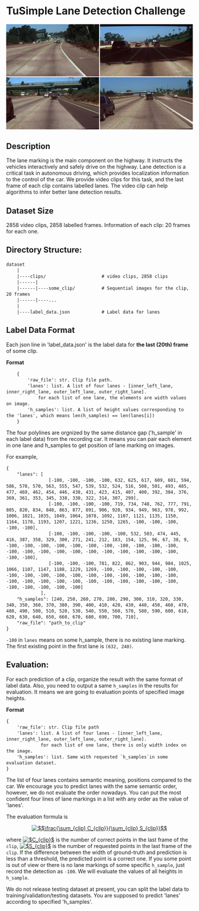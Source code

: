 # TuSimple Lane Detection Challenge

![](assets/examples/lane_example.jpg)

## Description
The lane marking is the main component on the highway. It instructs the vehicles interactively and safely drive on the highway. Lane detection is a critical task in autonomous driving, which provides localization information to the control of the car. We provide video clips for this task, and the last frame of each clip contains labelled lanes. The video clip can help algorithms to infer better lane detection results.

## Dataset Size
2858 video clips, 2858 labelled frames.
Information of each clip: 20 frames for each one.

## Directory Structure:
   	dataset
   		|
   		|----clips/ 					# video clips, 2858 clips
   		|------|
   		|------|----some_clip/			# Sequential images for the clip, 20 frames
   		|------|----...
   		|
   		|----label_data.json			# Label data for lanes

## Label Data Format
Each json line in 'label_data.json' is the label data for __the last (20th) frame__ of some clip.

__Format__

```
    {
     	'raw_file': str. Clip file path.
     	'lanes': list. A list of four lanes - [inner_left_lane, inner_right_lane, outer_left_lane, outer_right_lane].
	     	for each list of one lane, the elements are width values on image.
     	'h_samples': list. A list of height values corresponding to the 'lanes', which means len(h_samples) == len(lanes[i])
    }
```
The four polylines are orgnized by the same distance gap ('h_sample' in each label data) from the recording car. It means you can pair each element in one lane and h_samples to get position of lane marking on images.

For example,
```
{
	"lanes": [
				[-100, -100, -100, -100, 632, 625, 617, 609, 601, 594, 586, 578, 570, 563, 555, 547, 539, 532, 524, 516, 508, 501, 493, 485, 477, 469, 462, 454, 446, 438, 431, 423, 415, 407, 400, 392, 384, 376, 369, 361, 353, 345, 338, 330, 322, 314, 307, 299],
				[-100, -100, -100, -100, 719, 734, 748, 762, 777, 791, 805, 820, 834, 848, 863, 877, 891, 906, 920, 934, 949, 963, 978, 992, 1006, 1021, 1035, 1049, 1064, 1078, 1092, 1107, 1121, 1135, 1150, 1164, 1178, 1193, 1207, 1221, 1236, 1250, 1265, -100, -100, -100, -100, -100],
				[-100, -100, -100, -100, -100, 532, 503, 474, 445, 416, 387, 358, 329, 300, 271, 241, 212, 183, 154, 125, 96, 67, 38, 9, -100, -100, -100, -100, -100, -100, -100, -100, -100, -100, -100, -100, -100, -100, -100, -100, -100, -100, -100, -100, -100, -100, -100, -100],
				[-100, -100, -100, 781, 822, 862, 903, 944, 984, 1025, 1066, 1107, 1147, 1188, 1229, 1269, -100, -100, -100, -100, -100, -100, -100, -100, -100, -100, -100, -100, -100, -100, -100, -100, -100, -100, -100, -100, -100, -100, -100, -100, -100, -100, -100, -100, -100, -100, -100, -100]
			 ],
	"h_samples": [240, 250, 260, 270, 280, 290, 300, 310, 320, 330, 340, 350, 360, 370, 380, 390, 400, 410, 420, 430, 440, 450, 460, 470, 480, 490, 500, 510, 520, 530, 540, 550, 560, 570, 580, 590, 600, 610, 620, 630, 640, 650, 660, 670, 680, 690, 700, 710],
	"raw_file": "path_to_clip"
}
```
`-100` in `lanes` means on some h_sample, there is no existing lane marking. The first existing point in the first lane is `(632, 240)`.

## Evaluation:
For each prediction of a clip, organize the result with the same format of label data. Also, you need to output a same `h_samples` in the results for evaluation. It means we are going to evaluation points of specified image heights.

__Format__

```
{
	'raw_file': str. Clip file path
	'lanes': list. A list of four lanes - [inner_left_lane, inner_right_lane, outer_left_lane, outer_right_lane].
			 for each list of one lane, there is only width index on the image.
	'h_samples': list. Same with requested `h_samples`in some evaluation dataset.
}
```
The list of four lanes contains semantic meaning, positions compared to the car. We encourage you to predict lanes with the same semantic order, however, we do not evaluate the order nowadays. You can put the most confident four lines of lane markings in a list with any order as the value of 'lanes'.

The evaluation formula is

<center>
<a href="https://www.codecogs.com/eqnedit.php?latex=\inline&space;$$\frac{\sum_{clip}&space;C_{clip}}{\sum_{clip}&space;S_{clip}}$$" target="_blank"><img src="https://latex.codecogs.com/gif.latex?\inline&space;$$\frac{\sum_{clip}&space;C_{clip}}{\sum_{clip}&space;S_{clip}}$$" title="$$\frac{\sum_{clip} C_{clip}}{\sum_{clip} S_{clip}}$$" /></a>
</center>

where
<a href="https://www.codecogs.com/eqnedit.php?latex=\inline&space;$C_{clip}$" target="_blank"><img src="https://latex.codecogs.com/gif.latex?\inline&space;$C_{clip}$" title="$C_{clip}$" /></a>
 is the number of correct points in the last frame of the `clip`,
<a href="https://www.codecogs.com/eqnedit.php?latex=\inline&space;$S_{clip}$" target="_blank"><img src="https://latex.codecogs.com/gif.latex?\inline&space;$S_{clip}$" title="$S_{clip}$" /></a>
 is the number of requested points in the last frame of the `clip`. If the difference between the width of ground-truth and prediction is less than a threshold, the predicted point is a correct one. If you some point is out of view or there is no lane markings of some specific `h_sample`, just record the detection as `-100`. We will evaluate the values of all heights in `h_sample`.

We do not release testing dataset at present, you can split the label data to training/validation/testing datasets. You are supposed to predict 'lanes' according to specified 'h_samples'.
